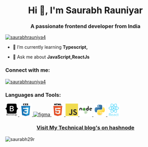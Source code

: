 <h1 align="center">Hi 👋, I'm Saurabh Rauniyar</h1>
<h3 align="center">A passionate frontend developer from India</h3>

<p align="left"> <a href="https://twitter.com/saurabhrauniya4" target="blank"><img src="https://img.shields.io/twitter/follow/saurabhrauniya4?logo=twitter&style=for-the-badge" alt="saurabhrauniya4" /></a> </p>

- 🌱 I’m currently learning **Typescript,**

- 💬 Ask me about **JavaScript,ReactJs**

<h3 align="left">Connect with me:</h3>
<p align="left">
<a href="https://twitter.com/saurabhrauniya4" target="_blank"><img align="center" src="https://raw.githubusercontent.com/rahuldkjain/github-profile-readme-generator/master/src/images/icons/Social/twitter.svg" alt="saurabhrauniya4" height="30" width="40" /></a>
</p>

<h3 align="left">Languages and Tools:</h3>
<p align="left"> <a href="https://getbootstrap.com" target="_blank" rel="noreferrer"> <img src="https://raw.githubusercontent.com/devicons/devicon/master/icons/bootstrap/bootstrap-plain-wordmark.svg" alt="bootstrap" width="40" height="40"/> </a> <a href="https://www.w3schools.com/css/" target="_blank" rel="noreferrer"> <img src="https://raw.githubusercontent.com/devicons/devicon/master/icons/css3/css3-original-wordmark.svg" alt="css3" width="40" height="40"/> </a> <a href="https://www.figma.com/" target="_blank" rel="noreferrer"> <img src="https://www.vectorlogo.zone/logos/figma/figma-icon.svg" alt="figma" width="40" height="40"/> </a> <a href="https://www.w3.org/html/" target="_blank" rel="noreferrer"> <img src="https://raw.githubusercontent.com/devicons/devicon/master/icons/html5/html5-original-wordmark.svg" alt="html5" width="40" height="40"/> </a> <a href="https://developer.mozilla.org/en-US/docs/Web/JavaScript" target="_blank" rel="noreferrer"> <img src="https://raw.githubusercontent.com/devicons/devicon/master/icons/javascript/javascript-original.svg" alt="javascript" width="40" height="40"/> </a> <a href="https://nodejs.org" target="_blank" rel="noreferrer"> <img src="https://raw.githubusercontent.com/devicons/devicon/master/icons/nodejs/nodejs-original-wordmark.svg" alt="nodejs" width="40" height="40"/> </a> <a href="https://www.python.org" target="_blank" rel="noreferrer"> <img src="https://raw.githubusercontent.com/devicons/devicon/master/icons/python/python-original.svg" alt="python" width="40" height="40"/> </a> <a href="https://reactjs.org/" target="_blank" rel="noreferrer"> <img src="https://raw.githubusercontent.com/devicons/devicon/master/icons/react/react-original-wordmark.svg" alt="react" width="40" height="40"/> </a> </p>
<h3 align="center">
<a href="https://saurabhr.hashnode.dev/" target="_blank"> Visit My Technical blog's on hashnode</a>
</h3>



<!-- <p><img align="left" src="https://github-readme-stats.vercel.app/api/top-langs?username=saurabh29r&show_icons=true&locale=en&layout=compact" alt="saurabh29r" /></p>

<p>&nbsp;<img align="center" src="github-readme-stats-lb4jalmy5-saurabh29r.vercel.app" alt="saurabh29r" /></p> -->

<p><img align="center" src="https://github-readme-streak-stats.herokuapp.com/?user=saurabh29r&" alt="saurabh29r" /></p>

